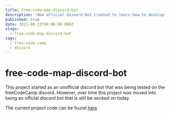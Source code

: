 ```yaml
---
title: free-code-map-discord-bot
description: 'Now official discord bot created to learn how to develop and maintain a discord bot'
published: true
date: 2021-08-22T00:00:00.000Z
slugs:
  - free-code-map-discord-bot
tags: 
  - free-code-camp
  - discord
---
```


# free-code-map-discord-bot

This project started as an unofficial discord bot that was being tested on the freeCodeCamp discord. However, over time this project was moved into being an official discord bot that is still be worked on today.

The current project code can be found [here](https://github.com/freeCodeCamp/discord-bot)

